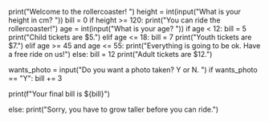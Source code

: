 print("Welcome to the rollercoaster! ")
height = int(input("What is your height in cm? "))
bill = 0
if height >= 120:
  print("You can ride the rollercoaster!")
  age = int(input("What is your age? "))
  if age < 12:
    bill = 5
    print("Child tickets are $5.")
  elif age <= 18:
    bill = 7
    print("Youth tickets are $7.")
  elif age >= 45 and age <= 55:
    print("Everything is going to be ok. Have a free ride on us!")
  else:
    bill = 12
    print("Adult tickets are $12.")
  
  wants_photo = input("Do you want a photo taken? Y or N. ")
  if wants_photo == "Y":
    bill += 3
  
  print(f"Your final bill is ${bill}")

else:
  print("Sorry, you have to grow taller before you can ride.")

